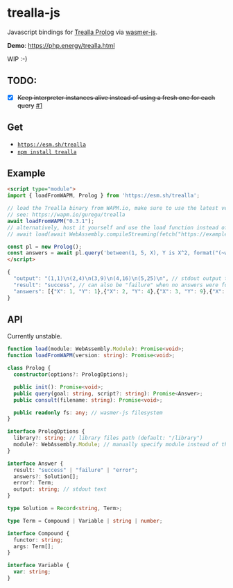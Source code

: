 # trealla-js

Javascript bindings for [Trealla Prolog](https://github.com/trealla-prolog/trealla) via [wasmer-js](https://github.com/wasmerio/wasmer-js).

**Demo**: https://php.energy/trealla.html

WIP :-)

## TODO:
- [x] ~~Keep interpreter instances alive instead of using a fresh one for each query~~ [#1](https://github.com/guregu/trealla-js/issues/1)

## Get
- [`https://esm.sh/trealla`](https://esm.sh/)
- [`npm install trealla`](https://www.npmjs.com/package/trealla)

## Example

```html
<script type="module">
import { loadFromWAPM, Prolog } from 'https://esm.sh/trealla';

// load the Trealla binary from WAPM.io, make sure to use the latest version!
// see: https://wapm.io/guregu/trealla
await loadFromWAPM("0.3.1");
// alternatively, host it yourself and use the load function instead of loadFromWAPM:
// await load(await WebAssembly.compileStreaming(fetch("https://example.com/foo/bar/tpl.wasm"));

const pl = new Prolog();
const answers = await pl.query('between(1, 5, X), Y is X^2, format("(~w,~w)~n", [X, Y]).');
</script>
```

```javascript
{
  "output": "(1,1)\n(2,4)\n(3,9)\n(4,16)\n(5,25)\n", // stdout output text
  "result": "success", // can also be "failure" when no answers were found, or "error" when an exception was thrown
  "answers": [{"X": 1, "Y": 1},{"X": 2, "Y": 4},{"X": 3, "Y": 9},{"X": 4, "Y": 16},{"X": 5, "Y": 25}]
}
```

## API
Currently unstable.

```typescript
function load(module: WebAssembly.Module): Promise<void>;
function loadFromWAPM(version: string): Promise<void>;

class Prolog {
  constructor(options?: PrologOptions);

  public init(): Promise<void>;
  public query(goal: string, script?: string): Promise<Answer>;
  public consult(filename: string): Promise<void>;

  public readonly fs: any; // wasmer-js filesystem
}

interface PrologOptions {
  library?: string; // library files path (default: "/library")
  module?: WebAssembly.Module; // manually specify module instead of the default (make sure wasmer-js is initialized first)
}

interface Answer {
  result: "success" | "failure" | "error";
  answers?: Solution[];
  error?: Term;
  output: string; // stdout text
}

type Solution = Record<string, Term>;

type Term = Compound | Variable | string | number;

interface Compound {
  functor: string;
  args: Term[];
}

interface Variable {
  var: string;
}
```